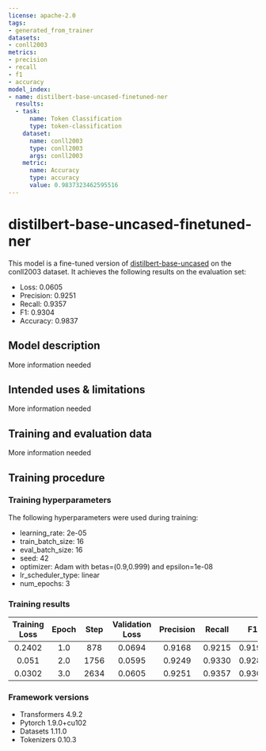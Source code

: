 ```yaml
---
license: apache-2.0
tags:
- generated_from_trainer
datasets:
- conll2003
metrics:
- precision
- recall
- f1
- accuracy
model_index:
- name: distilbert-base-uncased-finetuned-ner
  results:
  - task:
      name: Token Classification
      type: token-classification
    dataset:
      name: conll2003
      type: conll2003
      args: conll2003
    metric:
      name: Accuracy
      type: accuracy
      value: 0.9837323462595516
---
```


<!-- This model card has been generated automatically according to the information the Trainer had access to. You
should probably proofread and complete it, then remove this comment. -->

# distilbert-base-uncased-finetuned-ner

This model is a fine-tuned version of [distilbert-base-uncased](https://huggingface.co/distilbert-base-uncased) on the conll2003 dataset.
It achieves the following results on the evaluation set:
- Loss: 0.0605
- Precision: 0.9251
- Recall: 0.9357
- F1: 0.9304
- Accuracy: 0.9837

## Model description

More information needed

## Intended uses & limitations

More information needed

## Training and evaluation data

More information needed

## Training procedure

### Training hyperparameters

The following hyperparameters were used during training:
- learning_rate: 2e-05
- train_batch_size: 16
- eval_batch_size: 16
- seed: 42
- optimizer: Adam with betas=(0.9,0.999) and epsilon=1e-08
- lr_scheduler_type: linear
- num_epochs: 3

### Training results

| Training Loss | Epoch | Step | Validation Loss | Precision | Recall | F1     | Accuracy |
|:-------------:|:-----:|:----:|:---------------:|:---------:|:------:|:------:|:--------:|
| 0.2402        | 1.0   | 878  | 0.0694          | 0.9168    | 0.9215 | 0.9191 | 0.9814   |
| 0.051         | 2.0   | 1756 | 0.0595          | 0.9249    | 0.9330 | 0.9289 | 0.9833   |
| 0.0302        | 3.0   | 2634 | 0.0605          | 0.9251    | 0.9357 | 0.9304 | 0.9837   |


### Framework versions

- Transformers 4.9.2
- Pytorch 1.9.0+cu102
- Datasets 1.11.0
- Tokenizers 0.10.3
